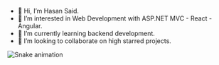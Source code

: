 - 👋 Hi, I’m Hasan Said.
- 👀 I’m interested in Web Development with ASP.NET MVC - React - Angular.
- 🌱 I’m currently learning backend development.
- 💞️ I’m looking to collaborate on high starred projects.

<!---
hasansaid/hasansaid is a ✨ special ✨ repository because its `README.md` (this file) appears on your GitHub profile.
You can click the Preview link to take a look at your changes.
--->
![Snake animation](https://github.com/gabrielpondaco/gabrielpondaco/blob/output/github-contribution-grid-snake.svg)
